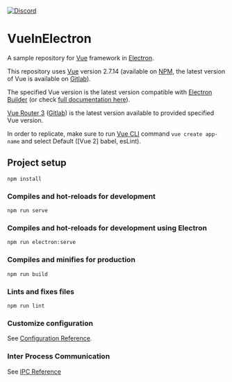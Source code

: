 [![Discord](https://img.shields.io/discord/129301308883730432.svg?color=7289da&label=Discord&logo=discord&style=flat-square)](https://discord.gg/0imKLxQ9nffTVfG2) 

# VueInElectron
A sample repository for [Vue](https://vuejs.org/guide/introduction.html) framework in [Electron](https://www.electronjs.org/docs/latest/). 

This repository uses [Vue](https://v2.vuejs.org/v2/guide/) version 2.7.14 \(available on [NPM](https://www.npmjs.com/package/vue/v/2.7.14), the latest version of Vue is available on [Gitlab](https://github.com/vuejs/core)\).

The specified Vue version is the latest version compatible with [Electron Builder](https://github.com/nklayman/vue-cli-plugin-electron-builder) \(or check [full documentation here](https://nklayman.github.io/vue-cli-plugin-electron-builder/guide/guide.html)\).

[Vue Router 3](https://v3.router.vuejs.org/) \([Gitlab](https://github.com/vuejs/vue-router)\) is the latest version available to provided specified Vue version.

In order to replicate, make sure to run [Vue CLI](https://cli.vuejs.org/) command `vue create app-name` and select Default \(\[Vue 2\] babel, esLint\).

## Project setup
```
npm install
```

### Compiles and hot-reloads for development
```
npm run serve
```

### Compiles and hot-reloads for development using Electron
```
npm run electron:serve
```

### Compiles and minifies for production
```
npm run build
```

### Lints and fixes files
```
npm run lint
```

### Customize configuration
See [Configuration Reference](https://cli.vuejs.org/config/).

### Inter Process Communication
See [IPC Reference](https://github.com/nklayman/vue-cli-plugin-electron-builder/discussions/1903)